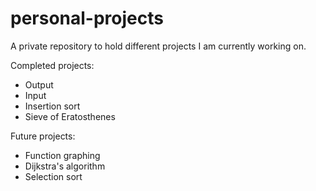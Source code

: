 # personal-projects
A private repository to hold different projects I am currently working on.

Completed projects:
* Output
* Input
* Insertion sort
* Sieve of Eratosthenes

Future projects:
* Function graphing
* Dijkstra's algorithm
* Selection sort 
